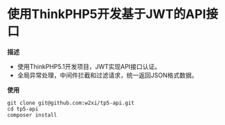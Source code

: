 # 使用ThinkPHP5开发基于JWT的API接口
**描述**  
* 使用ThinkPHP5.1开发项目，JWT实现API接口认证。
* 全局异常处理，中间件拦截和过滤请求，统一返回JSON格式数据。  

**使用**  

```
git clone git@github.com:w2xi/tp5-api.git
cd tp5-api
composer install
```
